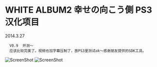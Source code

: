 WHITE ALBUM2 幸せの向こう側 PS3 汉化项目
============

2014.3.27	

      V0.9	开测～
      应该比较完美了。视频也加字幕压制了，放PS3里测试ok～感谢朋友提供的SDK工具。
![ScreenShot](http://t1.qpic.cn/mblogpic/0742b5fb0cc5a63ca3b8/2000)
![ScreenShot](http://t1.qpic.cn/mblogpic/e61460bbef413bfee264/2000)
      
